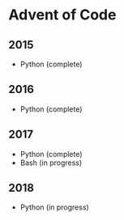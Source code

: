 # Advent of Code

## 2015

- Python (complete)

## 2016

- Python (complete)

## 2017

- Python (complete)
- Bash (in progress)

## 2018

- Python (in progress)